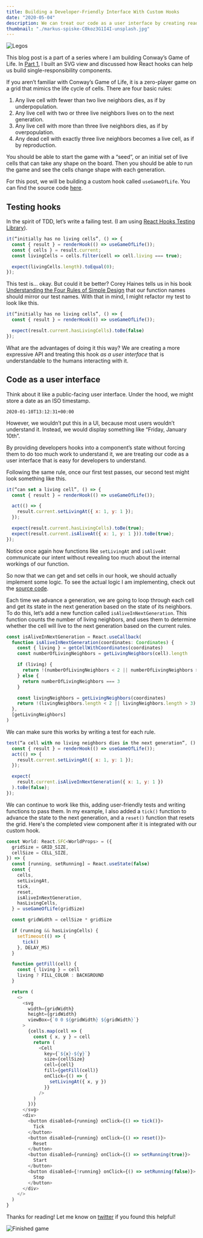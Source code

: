 ```yaml
---
title: Building a Developer-Friendly Interface With Custom Hooks
date: "2020-05-04"
description: We can treat our code as a user interface by creating readable hooks and tests. Here is some advice for using custom hooks to be a little kinder to yourself or your teammates.
thumbnail: "./markus-spiske-C0koz3G1I4I-unsplash.jpg"
---
```


![Legos](./markus-spiske-C0koz3G1I4I-unsplash.jpg)

This blog post is a part of a series where I am building Conway’s Game of Life. In [Part 1](/using-react-hooks-to-build-single-responsibility-components), I built an SVG view and discussed how React hooks can help us build single-responsibility components.

If you aren’t familiar with Conway’s Game of Life, it is a zero-player game on a grid that mimics the life cycle of cells. There are four basic rules:

1. Any live cell with fewer than two live neighbors dies, as if by underpopulation.
2. Any live cell with two or three live neighbors lives on to the next generation.
3. Any live cell with more than three live neighbors dies, as if by overpopulation.
4. Any dead cell with exactly three live neighbors becomes a live cell, as if by reproduction.

You should be able to start the game with a “seed”, or an initial set of live cells that can take any shape on the board. Then you should be able to run the game and see the cells change shape with each generation.

For this post, we will be building a custom hook called `useGameOfLife`. You can find the source code [here](https://github.com/beccanelson/react-game-of-life/blob/master/src/hooks/useGameOfLife.ts).

## Testing hooks

In the spirit of TDD, let’s write a failing test. (I am using [React Hooks Testing Library](https://github.com/testing-library/react-hooks-testing-library)).

```js
it(“initially has no living cells”, () => {
  const { result } = renderHook(() => useGameOfLife());
  const { cells } = result.current;
  const livingCells = cells.filter(cell => cell.living === true);

  expect(livingCells.length).toEqual(0);
});
```

This test is… okay. But could it be better? Corey Haines tells us in his book [Understanding the Four Rules of Simple Design](https://leanpub.com/4rulesofsimpledesign) that our function names should mirror our test names. With that in mind, I might refactor my test to look like this.

```js
it(“initially has no living cells”, () => {
  const { result } = renderHook(() => useGameOfLife());

  expect(result.current.hasLivingCells).toBe(false)
});
```

What are the advantages of doing it this way? We are creating a more expressive API and treating this hook _as a user interface_ that is understandable to the humans interacting with it.

## Code as a user interface

Think about it like a public-facing user interface. Under the hood, we might store a date as an ISO timestamp.

```
2020-01-10T13:12:31+00:00
```

However, we wouldn’t put this in a UI, because most users wouldn’t understand it. Instead, we would display something like “Friday, January 10th”.

By providing developers hooks into a component’s state without forcing them to do too much work to understand it, we are treating our code as a user interface that is easy for developers to understand.

Following the same rule, once our first test passes, our second test might look something like this.

```js
it(“can set a living cell”, () => {
  const { result } = renderHook(() => useGameOfLife());

  act(() => {
    result.current.setLivingAt({ x: 1, y: 1 });
  });

  expect(result.current.hasLivingCells).toBe(true);
  expect(result.current.isAliveAt({ x: 1, y: 1 })).toBe(true);
});
```

Notice once again how functions like `setLivingAt` and `isAliveAt` communicate our intent without revealing too much about the internal workings of our function.

So now that we can get and set cells in our hook, we should actually implement some logic. To see the actual logic I am implementing, check out the [source code](https://github.com/beccanelson/react-game-of-life/blob/master/src/hooks/useGameOfLife.ts).

Each time we advance a generation, we are going to loop through each cell and get its state in the next generation based on the state of its neighbors. To do this, let’s add a new function called `isAliveInNextGeneration`. This function counts the number of living neighbors, and uses them to determine whether the cell will live to the next generation based on the current rules.

```js
const isAliveInNextGeneration = React.useCallback(
  function isAliveInNextGeneration(coordinates: Coordinates) {
    const { living } = getCellWithCoordinates(coordinates)
    const numberOfLivingNeighbors = getLivingNeighbors(cell).length

    if (living) {
      return !(numberOfLivingNeighbors < 2 || numberOfLivingNeighbors > 3)
    } else {
      return numberOfLivingNeighbors === 3
    }

    const livingNeighbors = getLivingNeighbors(coordinates)
    return !(livingNeighbors.length < 2 || livingNeighbors.length > 3)
  },
  [getLivingNeighbors]
)
```

We can make sure this works by writing a test for each rule.

```js
test(“a cell with no living neighbors dies in the next generation”, () => {
  const { result } = renderHook(() => useGameOfLife());
  act(() => {
    result.current.setLivingAt({ x: 1, y: 1 });
  });

  expect(
    result.current.isAliveInNextGeneration({ x: 1, y: 1 })
  ).toBe(false);
});
```

We can continue to work like this, adding user-friendly tests and writing functions to pass them. In my example, I also added a `tick()` function to advance the state to the next generation, and a `reset()` function that resets the grid. Here's the completed view component after it is integrated with our custom hook.

```js
const World: React.SFC<WorldProps> = ({
  gridSize = GRID_SIZE,
  cellSize = CELL_SIZE,
}) => {
  const [running, setRunning] = React.useState(false)
  const {
    cells,
    setLivingAt,
    tick,
    reset,
    isAliveInNextGeneration,
    hasLivingCells,
  } = useGameOfLife(gridSize)

  const gridWidth = cellSize * gridSize

  if (running && hasLivingCells) {
    setTimeout(() => {
      tick()
    }, DELAY_MS)
  }

  function getFill(cell) {
    const { living } = cell
    living ? FILL_COLOR : BACKGROUND
  }

  return (
    <>
      <svg
        width={gridWidth}
        height={gridWidth}
        viewBox={`0 0 ${gridWidth} ${gridWidth}`}
      >
        {cells.map(cell => {
          const { x, y } = cell
          return (
            <Cell
              key={`${x}-${y}`}
              size={cellSize}
              cell={cell}
              fill={getFill(cell)}
              onClick={() => {
                setLivingAt({ x, y })
              }}
            />
          )
        })}
      </svg>
      <div>
        <button disabled={running} onClick={() => tick()}>
          Tick
        </button>
        <button disabled={running} onClick={() => reset()}>
          Reset
        </button>
        <button disabled={running} onClick={() => setRunning(true)}>
          Start
        </button>
        <button disabled={!running} onClick={() => setRunning(false)}>
          Stop
        </button>
      </div>
    </>
  )
}
```

Thanks for reading! Let me know on [twitter](https://twitter.com/beccaliz) if you found this helpful!

![Finished game](./finished.gif)
